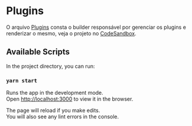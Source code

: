 # Plugins
O arquivo [Plugins](./src/Plugins/index.tsx) consta o builder responsável por gerenciar os plugins e renderizar o mesmo, veja o projeto no [CodeSandbox](https://codesandbox.io/s/react-plugin-components-wn9xi).

## Available Scripts
In the project directory, you can run:

### `yarn start`

Runs the app in the development mode.\
Open [http://localhost:3000](http://localhost:3000) to view it in the browser.

The page will reload if you make edits.\
You will also see any lint errors in the console.
